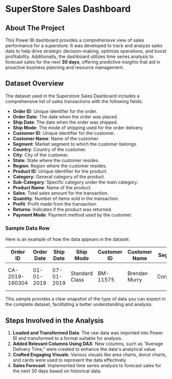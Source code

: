 # SuperStore Sales Dashboard


## About The Project
This Power BI dashboard provides a comprehensive view of sales performance for a superstore. It was developed to track and analyze sales data to help drive strategic decision-making, optimize operations, and boost profitability. Additionally, the dashboard utilizes time series analysis to forecast sales for the next **30 days**, offering predictive insights that aid in proactive business planning and resource management.



## Dataset Overview
The dataset used in the Superstore Sales Dashboard includes a comprehensive list of sales transactions with the following fields:

- **Order ID**: Unique identifier for the order.
- **Order Date**: The date when the order was placed.
- **Ship Date**: The date when the order was shipped.
- **Ship Mode**: The mode of shipping used for the order delivery.
- **Customer ID**: Unique identifier for the customer.
- **Customer Name**: Name of the customer.
- **Segment**: Market segment to which the customer belongs.
- **Country**: Country of the customer.
- **City**: City of the customer.
- **State**: State where the customer resides.
- **Region**: Region where the customer resides.
- **Product ID**: Unique identifier for the product.
- **Category**: General category of the product.
- **Sub-Category**: Specific category under the main category.
- **Product Name**: Name of the product.
- **Sales**: Total sales amount for the transaction.
- **Quantity**: Number of items sold in the transaction.
- **Profit**: Profit made from the transaction.
- **Returns**: Indicates if the product was returned.
- **Payment Mode**: Payment method used by the customer.

### Sample Data Row
Here is an example of how the data appears in the dataset:

| Order ID       | Order Date | Ship Date  | Ship Mode       | Customer ID | Customer Name  | Segment   | Country       | City          | State     | Region | Product ID        | Category  | Sub-Category | Product Name                                        | Sales | Quantity | Profit | Returns | Payment Mode |
|----------------|------------|------------|-----------------|-------------|----------------|-----------|---------------|---------------|-----------|--------|-------------------|-----------|--------------|----------------------------------------------------|-------|----------|--------|---------|--------------|
| CA-2019-160304 | 01-01-2019 | 07-01-2019 | Standard Class  | BM-11575    | Brendan Murry  | Corporate | United States | Gaithersburg  | Maryland  | East   | FUR-BO-10004709   | Furniture | Bookcases    | Bush Westfield Collection Bookcases/Medium Cherry | 73.94 | 1        | 28.27  | 0       | Online       |

This sample provides a clear snapshot of the type of data you can expect in the complete dataset, facilitating a better understanding and analysis.


## Steps Involved in the Analysis
1. **Loaded and Transformed Data**: The raw data was imported into Power BI and transformed to a format suitable for analysis.
2. **Added Relevant Columns Using DAX**: New columns, such as "Average Delivery Time," were created to enhance the data's analytical value.
3. **Crafted Engaging Visuals**: Various visuals like area charts, donut charts, and cards were used to represent the data effectively.
4. **Sales Forecast**: Implemented time series analysis to forecast sales for the next 30 days based on historical data.


